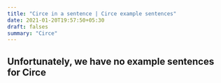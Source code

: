 ```yaml
---
title: "Circe in a sentence | Circe example sentences"
date: 2021-01-20T19:57:50+05:30
draft: falses
summary: "Circe"
---
```

## Unfortunately, we have no example sentences for Circe                 
